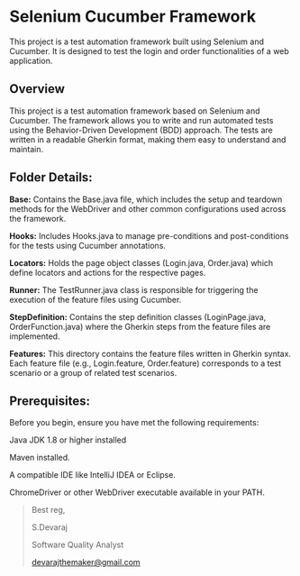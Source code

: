 # Selenium Cucumber Framework
This project is a test automation framework built using Selenium and Cucumber. It is designed to test the login and order functionalities of a web application.

## Overview
This project is a test automation framework based on Selenium and Cucumber. The framework allows you to write and run automated tests using the Behavior-Driven Development (BDD) approach. The tests are written in a readable Gherkin format, making them easy to understand and maintain.


## Folder Details:
**Base:** Contains the Base.java file, which includes the setup and teardown methods for the WebDriver and other common configurations used across the framework.

**Hooks:** Includes Hooks.java to manage pre-conditions and post-conditions for the tests using Cucumber annotations.

**Locators:** Holds the page object classes (Login.java, Order.java) which define locators and actions for the respective pages.

**Runner:** The TestRunner.java class is responsible for triggering the execution of the feature files using Cucumber.

**StepDefinition:** Contains the step definition classes (LoginPage.java, OrderFunction.java) where the Gherkin steps from the feature files are implemented.

**Features:** This directory contains the feature files written in Gherkin syntax. Each feature file (e.g., Login.feature, Order.feature) corresponds to a test scenario or a group of related test scenarios.

## Prerequisites:
Before you begin, ensure you have met the following requirements:

Java JDK 1.8 or higher installed

Maven installed.

A compatible IDE like IntelliJ IDEA or Eclipse.

ChromeDriver or other WebDriver executable available in your PATH.


> Best reg,
> 
> S.Devaraj
> 
> Software Quality Analyst
> 
> devarajthemaker@gmail.com
